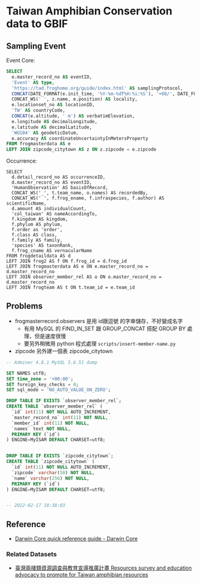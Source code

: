 # Taiwan Amphibian Conservation data to GBIF

## Sampling Event

Event Core:

```sql
SELECT
  e.master_record_no AS eventID,
  'Event' AS type,
  'https://tad.froghome.org/guide/index.html' AS samplingProtocol,
  CONCAT(DATE_FORMAT(e.init_time, '%Y-%m-%dT%H:%i:%S'), '+08/', DATE_FORMAT(e.stop_time, '%Y-%m-%dT%H:%i:%S'), '+08') AS eventDate,
  CONCAT_WS(' ', z.name, e.position) AS locality,
  e.locationset_no AS locationID,
  'TW' AS countryCode,
  CONCAT(e.altitude, ' m') AS verbatimElevation,
  e.longitude AS decimalLongitude,
  e.latitude AS decimalLatitude,
  'WGS84' AS geodeticDatum,
  e.accuracy AS coordinateUncertaintyInMetersProperty
FROM frogmasterdata AS e
LEFT JOIN zipcode_citytown AS z ON z.zipcode = e.zipcode
```

Occurrence:

```
SELECT
  d.detail_record_no AS occurrenceID,
  d.master_record_no AS eventID,
  'HumanObservation' AS basisOfRecord,
  CONCAT_WS('_', t.team_name, o.names) AS recordedBy,
  CONCAT_WS(' ', f.frog_ename, f.infraspecies, f.author) AS scientificName,
  d.amount AS individualCount,
  'col_taiwan' AS nameAccordingTo,
  f.kingdom AS kingdom,
  f.phylum AS phylum,
  f.order as 'order',
  f.class AS class,
  f.family AS family,
  'species' AS taxonRank,
  f.frog_cname AS vernacularName
FROM frogdetaildata AS d
LEFT JOIN frog2 AS f ON f.frog_id = d.frog_id
LEFT JOIN frogmasterdata AS e ON e.master_record_no = d.master_record_no
LEFT JOIN observer_member_rel AS o ON o.master_record_no = d.master_record_no
LEFT JOIN frogteam AS t ON t.team_id = e.team_id
```

## Problems

- frogmasterrecord.observers 是用 id跟逗號 的字串儲存，不好變成名字
  - 有用 MySQL 的 FIND_IN_SET 跟 GROUP_CONCAT 搭配 GROUP BY 處理，但是速度很慢
  - 要另外稍微用 python 程式處理 `scripts/insert-member-name.py`
- zipcode 另外建一個表 zipcode_citytown

```sql
-- Adminer 4.8.1 MySQL 5.6.51 dump

SET NAMES utf8;
SET time_zone = '+00:00';
SET foreign_key_checks = 0;
SET sql_mode = 'NO_AUTO_VALUE_ON_ZERO';

DROP TABLE IF EXISTS `observer_member_rel`;
CREATE TABLE `observer_member_rel` (
  `id` int(11) NOT NULL AUTO_INCREMENT,
  `master_record_no` int(11) NOT NULL,
  `member_id` int(11) NOT NULL,
  `names` text NOT NULL,
  PRIMARY KEY (`id`)
) ENGINE=MyISAM DEFAULT CHARSET=utf8;


DROP TABLE IF EXISTS `zipcode_citytown`;
CREATE TABLE `zipcode_citytown` (
  `id` int(11) NOT NULL AUTO_INCREMENT,
  `zipcode` varchar(50) NOT NULL,
  `name` varchar(256) NOT NULL,
  PRIMARY KEY (`id`)
) ENGINE=MyISAM DEFAULT CHARSET=utf8;


-- 2022-02-17 18:38:03
```

## Reference
- [Darwin Core quick reference guide - Darwin Core](https://dwc.tdwg.org/terms/)

### Related Datasets

- [臺灣兩棲類資源調查與教育宣導推廣計畫 Resources survey and education advocacy to promote for Taiwan amphibian resources](https://ipt.taibif.tw/resource?r=a10200602)
